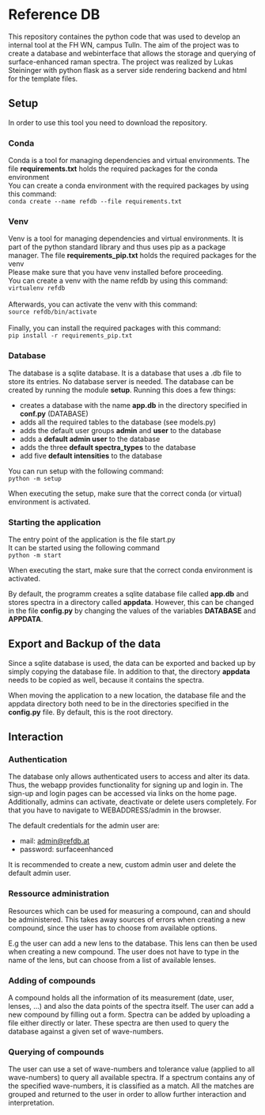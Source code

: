 # Reference DB

This repository containes the python code that was used to develop an internal tool at the FH WN, campus Tulln.
The aim of the project was to create a database and webinterface that allows the storage and querying of
surface-enhanced raman spectra.
The project was realized by Lukas Steininger with python flask as a server side rendering backend and html for the
template files.

## Setup

In order to use this tool you need to download the repository.

### Conda

Conda is a tool for managing dependencies and virtual environments.
The file **requirements.txt** holds the required packages for the conda environment\
You can create a conda environment with the required packages by using this command:\
`conda create --name refdb --file requirements.txt`

### Venv

Venv is a tool for managing dependencies and virtual environments. It is part of the python standard library and thus uses pip as a package manager.
The file **requirements_pip.txt** holds the required packages for the venv\
Please make sure that you have venv installed before proceeding.\
You can create a venv with the name refdb by using this command:\
`virtualenv refdb`\
\
Afterwards, you can activate the venv with this command:\
`source refdb/bin/activate`\
\
Finally, you can install the required packages with this command:\
`pip install -r requirements_pip.txt`


### Database

The database is a sqlite database. It is a database that uses a .db file to store its entries. No database server is
needed.
The database can be created by running the module **setup**.
Running this does a few things:

* creates a database with the name **app.db** in the directory specified in **conf.py** (DATABASE)
* adds all the required tables to the database (see models.py)
* adds the default user groups **admin** and **user** to the database
* adds a **default admin user** to the database
* adds the three **default spectra_types** to the database
* add five **default intensities** to the database

You can run setup with the following command:\
`python -m setup`

When executing the setup, make sure that the correct conda (or virtual) environment is activated.

### Starting the application

The entry point of the application is the file start.py\
It can be started using the following command\
`python -m start`

When executing the start, make sure that the correct conda environment is activated.


By default, the programm creates a sqlite database file called **app.db** and stores spectra in a directory called 
**appdata**.
However, this can be changed in the file **config.py** by changing the values of the variables **DATABASE** and **APPDATA**.

## Export and Backup of the data

Since a sqlite database is used, the data can be exported and backed up by
simply copying the database file.
In addition to that, the directory **appdata** needs to be
copied as well, because it contains the spectra.

When moving the application to a new location, the database file and the appdata directory
both need to be in the directories specified in the **config.py** file. By default, this is the root directory.


## Interaction

### Authentication

The database only allows authenticated users to access and alter its data. 
Thus, the webapp provides functionality for
signing up and login in. The sign-up and login pages can be accessed via links on the home page.
Additionally, admins can activate, deactivate or delete users completely. For that you have to navigate 
to WEBADDRESS/admin in the browser.

The default credentials for the admin user are:
* mail: admin@refdb.at
* password: surfaceenhanced

It is recommended to create a new, custom admin user and delete the default admin user.

### Ressource administration

Resources which can be used for measuring a compound, can and should be 
administered. This takes away sources of errors when
creating a new compound, since the user has to choose from available options.

E.g the user can add a new lens to the database. 
This lens can then be used when creating a new compound. 
The user does not have to type in the name of the lens, but can choose from a list of available lenses.

### Adding of compounds

A compound holds all the information of its measurement (date, user, lenses, ...) 
and also the data points of the spectra itself.
The user can add a new compound by filling out a form. 
Spectra can be added by uploading a file either directly or later.
These spectra are then used to query the database against a given set of wave-numbers.

### Querying of compounds

The user can use a set of wave-numbers and tolerance value 
(applied to all wave-numbers) to query all available spectra.
If a spectrum contains any of the specified wave-numbers, 
it is classified as a match.
All the matches are grouped and returned to the user in order to 
allow further interaction and interpretation.
